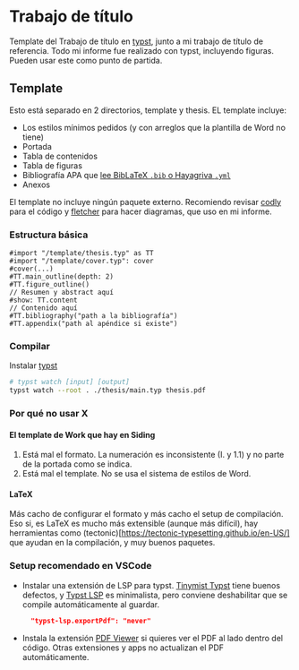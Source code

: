 # Trabajo de título

Template del Trabajo de título en [typst](https://typst.app/home/), junto a mi trabajo de título de referencia.
Todo mi informe fue realizado con typst, incluyendo figuras. Pueden usar este como punto de partida.

## Template

Esto está separado en 2 directorios, template y thesis. EL template incluye:

- Los estilos mínimos pedidos (y con arreglos que la plantilla de Word no tiene)
- Portada
- Tabla de contenidos
- Tabla de figuras
- Bibliografía APA que [lee BibLaTeX `.bib` o Hayagriva `.yml`](https://github.com/typst/hayagriva/blob/main/docs/file-format.md)
- Anexos

El template no incluye ningún paquete externo. Recomiendo revisar [codly](https://typst.app/universe/package/codly)
para el código y [fletcher](https://typst.app/universe/package/fletcher) para hacer diagramas, que uso en mi informe.

### Estructura básica

```typst
#import "/template/thesis.typ" as TT
#import "/template/cover.typ": cover
#cover(...)
#TT.main_outline(depth: 2)
#TT.figure_outline()
// Resumen y abstract aquí
#show: TT.content
// Contenido aquí
#TT.bibliography("path a la bibliografía")
#TT.appendix("path al apéndice si existe")
```

### Compilar

Instalar [typst](https://github.com/typst/typst?tab=readme-ov-file#installation)

```bash
# typst watch [input] [output]
typst watch --root . ./thesis/main.typ thesis.pdf
```

### Por qué no usar X

#### El template de Work que hay en Siding

1. Está mal el formato. La numeración es inconsistente (I. y 1.1) y no parte de la portada como se indica.
2. Está mal el template. No se usa el sistema de estilos de Word.

#### LaTeX

Más cacho de configurar el formato y más cacho el setup de compilación.
Eso si, es LaTeX es mucho más extensible (aunque más difícil), hay herramientas como (tectonic)[https://tectonic-typesetting.github.io/en-US/] que ayudan en la compilación, y muy buenos paquetes.

### Setup recomendado en VSCode

- Instalar una extensión de LSP para typst. [Tinymist Typst](https://marketplace.visualstudio.com/items?itemName=myriad-dreamin.tinymist) tiene buenos defectos, y [Typst LSP](https://marketplace.visualstudio.com/items?itemName=nvarner.typst-lsp) es minimalista, pero conviene deshabilitar que se compile automáticamente al guardar.
  ```json
    "typst-lsp.exportPdf": "never"
  ```
- Instala la extensión [PDF Viewer](https://marketplace.visualstudio.com/items?itemName=mathematic.vscode-pdf) si quieres ver el PDF al lado dentro del código. Otras extensiones y apps no actualizan el PDF automáticamente.
